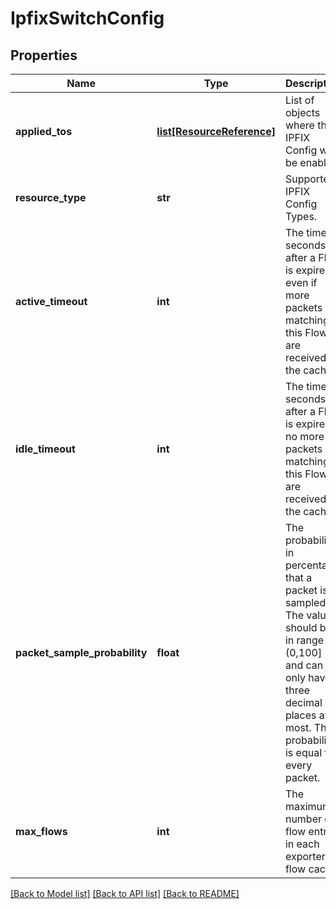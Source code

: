 # IpfixSwitchConfig

## Properties
Name | Type | Description | Notes
------------ | ------------- | ------------- | -------------
**applied_tos** | [**list[ResourceReference]**](ResourceReference.md) | List of objects where the IPFIX Config will be enabled. | [optional] 
**resource_type** | **str** | Supported IPFIX Config Types. | 
**active_timeout** | **int** | The time in seconds after a Flow is expired even if more packets matching this Flow are received by the cache.  | [optional] [default to 300]
**idle_timeout** | **int** | The time in seconds after a Flow is expired if no more packets matching this Flow are received by the cache.  | [optional] [default to 300]
**packet_sample_probability** | **float** | The probability in percentage that a packet is sampled. The value should be  in range (0,100] and can only have three decimal places at most. The probability  is equal for every packet.  | [optional] 
**max_flows** | **int** | The maximum number of flow entries in each exporter flow cache.  | [optional] [default to 16384]

[[Back to Model list]](../README.md#documentation-for-models) [[Back to API list]](../README.md#documentation-for-api-endpoints) [[Back to README]](../README.md)

